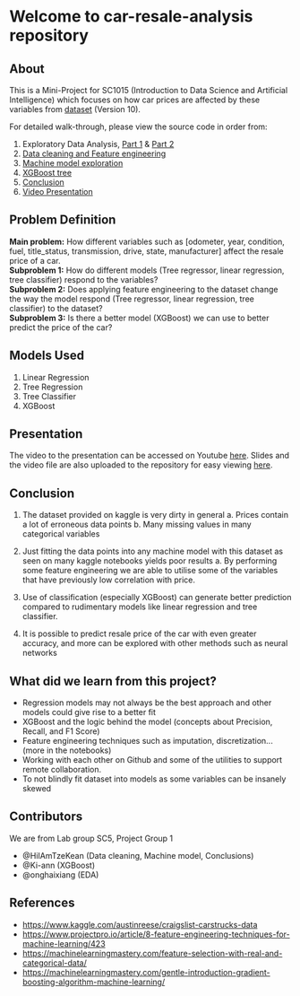 # Welcome to car-resale-analysis repository

## About

This is a Mini-Project for SC1015 (Introduction to Data Science and Artificial Intelligence) which focuses on how car prices are affected by these variables from [dataset](https://www.kaggle.com/austinreese/craigslist-carstrucks-data) (Version 10).  

For detailed walk-through, please view the source code in order from:  

1. Exploratory Data Analysis, [Part 1](1.%20EDA-part1.ipynb) & [Part 2](1.%20EDA-part2.ipynb)
2. [Data cleaning and Feature engineering](2.%20Data%20cleaning%20and%20Feature%20engineering.ipynb)
3. [Machine model exploration](3.%20Machine%20model%20exploration.ipynb)
4. [XGBoost tree](4.%20XGB%20model%20exploration-20220419-103334.ipynb)
5. [Conclusion](5.%20Conclusions.ipynb)
6. [Video Presentation](https://www.youtube.com/watch?v=IUqfuVxWN-Q)

## Problem Definition

**Main problem:** How different variables such as [odometer, year, condition, fuel, title_status, transmission, drive, state, manufacturer] affect the resale price of a car.  
**Subproblem 1:** How do different models (Tree regressor, linear regression, tree classifier) respond to the variables?  
**Subproblem 2:** Does applying feature engineering to the dataset change the way the model respond (Tree regressor, linear regression, tree classifier) to the dataset?  
**Subproblem 3:** Is there a better model (XGBoost) we can use to better predict the price of the car?

## Models Used

1. Linear Regression
2. Tree Regression
3. Tree Classifier
4. XGBoost

## Presentation

The video to the presentation can be accessed on Youtube [here](https://youtu.be/IUqfuVxWN-Q). Slides and the video file are also uploaded to the repository for easy viewing [here](Presentation/).

## Conclusion

1. The dataset provided on kaggle is very dirty in general
    a. Prices contain a lot of erroneous data points
    b. Many missing values in many categorical variables
2. Just fitting the data points into any machine model with this dataset as seen on many kaggle notebooks yields poor results
    a. By performing some feature engineering we are able to utilise some of the variables that have previously low correlation with price.
3. Use of classification (especially XGBoost) can generate better prediction compared to rudimentary models like linear regression and tree classifier.

4. It is possible to predict resale price of the car with even greater accuracy, and more can be explored with other methods such as neural networks

## What did we learn from this project?

- Regression models may not always be the best approach and other models could give rise to a better fit
- XGBoost and the logic behind the model (concepts about Precision, Recall, and F1 Score)
- Feature engineering techniques such as imputation, discretization... (more in the notebooks)
- Working with each other on Github and some of the utilities to support remote collaboration.
- To not blindly fit dataset into models as some variables can be insanely skewed

## Contributors

We are from Lab group SC5, Project Group 1

- @HiIAmTzeKean (Data cleaning, Machine model, Conclusions)
- @Ki-ann (XGBoost)
- @onghaixiang (EDA)

## References

- <https://www.kaggle.com/austinreese/craigslist-carstrucks-data>
- <https://www.projectpro.io/article/8-feature-engineering-techniques-for-machine-learning/423>
- <https://machinelearningmastery.com/feature-selection-with-real-and-categorical-data/>
- <https://machinelearningmastery.com/gentle-introduction-gradient-boosting-algorithm-machine-learning/>
